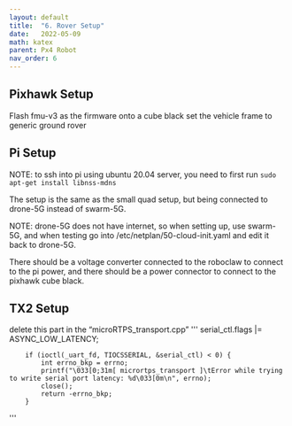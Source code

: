 ```yaml
---
layout: default
title:  "6. Rover Setup"
date:   2022-05-09
math: katex
parent: Px4 Robot
nav_order: 6
---
```


## Pixhawk Setup
Flash fmu-v3 as the firmware onto a cube black
set the vehicle frame to generic ground rover


## Pi Setup

NOTE: to ssh into pi using ubuntu 20.04 server, you need to first run ```sudo apt-get install libnss-mdns```

The setup is the same as the small quad setup, but being connected to drone-5G instead of swarm-5G. 

NOTE: drone-5G does not have internet, so when setting up, use swarm-5G, and when testing go into /etc/netplan/50-cloud-init.yaml and edit it back to drone-5G. 

There should be a voltage converter connected to the roboclaw to connect to the pi power, and there should be a power connector to connect to the pixhawk cube black.

## TX2 Setup

delete this part in the “microRTPS_transport.cpp”
'''
        serial_ctl.flags |= ASYNC_LOW_LATENCY;

		if (ioctl(_uart_fd, TIOCSSERIAL, &serial_ctl) < 0) {
			int errno_bkp = errno;
			printf("\033[0;31m[ micrortps_transport ]\tError while trying to write serial port latency: %d\033[0m\n", errno);
			close();
			return -errno_bkp;
		}
'''